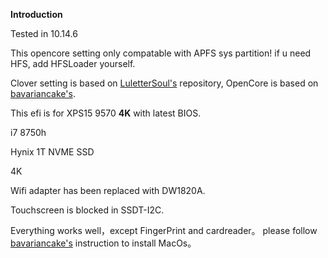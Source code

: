 **Introduction**



Tested in 10.14.6

This opencore setting only compatable with APFS sys partition! if u need HFS, add HFSLoader yourself.

Clover setting is based on [LuletterSoul's](https://github.com/LuletterSoul/Dell-XPS-15-9570-macOS-Mojave) repository,  OpenCore is based on [bavariancake's](https://github.com/bavariancake/XPS9570-macOS).



This efi is for XPS15 9570 **4K** with latest BIOS.

i7 8750h

Hynix 1T NVME SSD

4K 

Wifi adapter has been replaced with DW1820A.



Touchscreen is blocked in SSDT-I2C.


Everything works well，except FingerPrint and cardreader。
please follow [bavariancake's](https://github.com/bavariancake/XPS9570-macOS) instruction to install MacOs。



